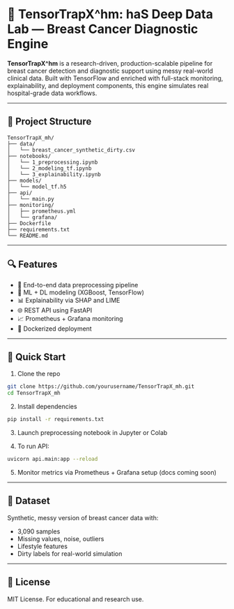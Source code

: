 
# 🧬 TensorTrapX^hm: haS Deep Data Lab — Breast Cancer Diagnostic Engine

**TensorTrapX^hm** is a research-driven, production-scalable pipeline for breast cancer detection and diagnostic support using messy real-world clinical data. Built with TensorFlow and enriched with full-stack monitoring, explainability, and deployment components, this engine simulates real hospital-grade data workflows.

---

## 📁 Project Structure

```
TensorTrapX_mh/
├── data/
│   └── breast_cancer_synthetic_dirty.csv
├── notebooks/
│   └── 1_preprocessing.ipynb
│   └── 2_modeling_tf.ipynb
│   └── 3_explainability.ipynb
├── models/
│   └── model_tf.h5
├── api/
│   └── main.py
├── monitoring/
│   ├── prometheus.yml
│   └── grafana/
├── Dockerfile
├── requirements.txt
└── README.md
```

---

## 🔍 Features

- 🔧 End-to-end data preprocessing pipeline
- 🧠 ML + DL modeling (XGBoost, TensorFlow)
- 📊 Explainability via SHAP and LIME
- 🌐 REST API using FastAPI
- 📈 Prometheus + Grafana monitoring
- 🐳 Dockerized deployment

---

## 🚀 Quick Start

1. Clone the repo
```bash
git clone https://github.com/yourusername/TensorTrapX_mh.git
cd TensorTrapX_mh
```

2. Install dependencies
```bash
pip install -r requirements.txt
```

3. Launch preprocessing notebook in Jupyter or Colab

4. To run API:
```bash
uvicorn api.main:app --reload
```

5. Monitor metrics via Prometheus + Grafana setup (docs coming soon)

---

## 🧪 Dataset

Synthetic, messy version of breast cancer data with:
- 3,090 samples
- Missing values, noise, outliers
- Lifestyle features
- Dirty labels for real-world simulation

---

## 📜 License

MIT License. For educational and research use.
